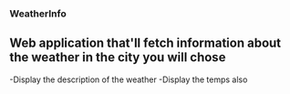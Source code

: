 ### WeatherInfo
## Web application that'll fetch information about the weather in the city you will chose
-Display the description of the weather
-Display the temps also

